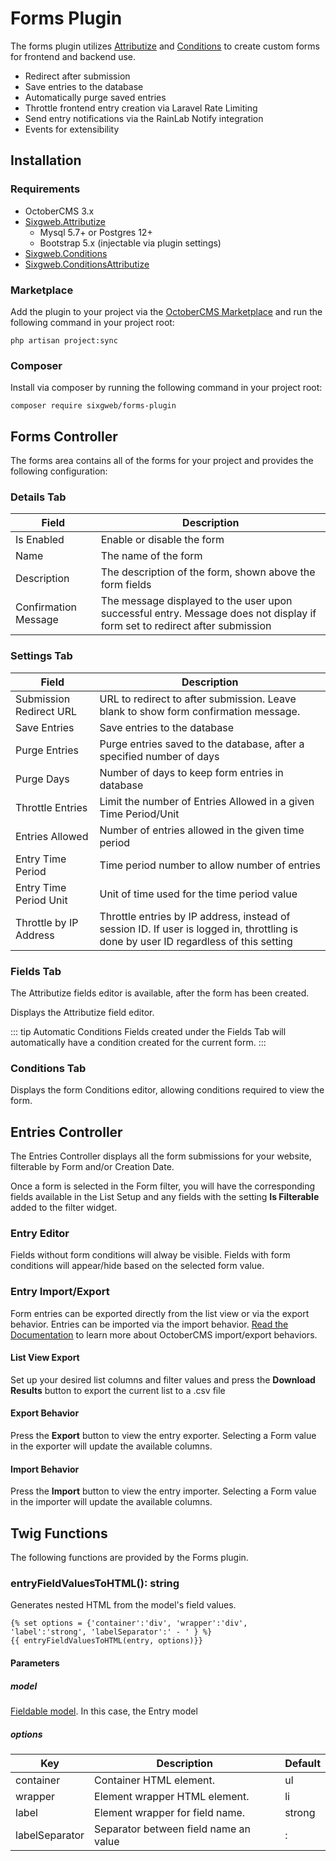 # Forms Plugin

The forms plugin utilizes [Attributize](https://octobercms.com/plugin/sixgweb-attributize) and [Conditions](https://octobercms.com/plugin/sixgweb-conditions) to create custom forms for frontend and backend use.

- Redirect after submission
- Save entries to the database
- Automatically purge saved entries
- Throttle frontend entry creation via Laravel Rate Limiting
- Send entry notifications via the RainLab Notify integration
- Events for extensibility

## Installation

### Requirements
- OctoberCMS 3.x
- [Sixgweb.Attributize](https://octobercms.com/plugin/sixgweb-attributize)
    - Mysql 5.7+ or Postgres 12+
    - Bootstrap 5.x (injectable via plugin settings)
- [Sixgweb.Conditions](https://octobercms.com/plugin/sixgweb-conditions)
- [Sixgweb.ConditionsAttributize](https://octobercms.com/plugin/sixgweb-conditionsattributize)

### Marketplace

Add the plugin to your project via the [OctoberCMS Marketplace](https://octobercms.com/plugins) and run the following command in your project root:

```
php artisan project:sync
```

### Composer 

Install via composer by running the following command in your project root:
```
composer require sixgweb/forms-plugin
```

## Forms Controller
The forms area contains all of the forms for your project and provides the following configuration:

### Details Tab
| Field | Description |
| --- | -- |
| Is Enabled | Enable or disable the form |
| Name | The name of the form |
| Description | The description of the form, shown above the form fields |
| Confirmation Message | The message displayed to the user upon successful entry.  Message does not display if form set to redirect after submission |

### Settings Tab
| Field | Description |
| ----------- | ----------- |
| Submission Redirect URL | URL to redirect to after submission. Leave blank to show form confirmation message. |
| Save Entries | Save entries to the database |
| Purge Entries | Purge entries saved to the database, after a specified number of days |
| Purge Days | Number of days to keep form entries in database |
| Throttle Entries | Limit the number of Entries Allowed in a given Time Period/Unit |
| Entries Allowed | Number of entries allowed in the given time period |
| Entry Time Period | Time period number to allow number of entries |
| Entry Time Period Unit | Unit of time used for the time period value |
| Throttle by IP Address | Throttle entries by IP address, instead of session ID. If user is logged in, throttling is done by user ID regardless of this setting |

### Fields Tab

The Attributize fields editor is available, after the form has been created.

Displays the Attributize field editor.

::: tip Automatic Conditions
Fields created under the Fields Tab will automatically have a condition created for the current form.
:::

### Conditions Tab
Displays the form Conditions editor, allowing conditions required to view the form.

## Entries Controller

The Entries Controller displays all the form submissions for your website, filterable by Form and/or Creation Date.

Once a form is selected in the Form filter, you will have the corresponding fields available in the List Setup and any fields with the setting **Is Filterable** added to the filter widget.

### Entry Editor

Fields without form conditions will alway be visible.  Fields with form conditions will appear/hide based on the selected form value.

### Entry Import/Export
Form entries can be exported directly from the list view or via the export behavior.  Entries can be imported via the import behavior.  [Read the Documentation](https://docs.octobercms.com/3.x/extend/importexport/importexport-controller.html) to learn more about OctoberCMS import/export behaviors.

#### List View Export
Set up your desired list columns and filter values and press the **Download Results** button to export the current list to a .csv file

#### Export Behavior
Press the **Export** button to view the entry exporter.  Selecting a Form value in the exporter will update the available columns.

#### Import Behavior
Press the **Import** button to view the entry importer.  Selecting a Form value in the importer will update the available columns.

## Twig Functions
The following functions are provided by the Forms plugin.

### entryFieldValuesToHTML(): string
Generates nested HTML from the model's field values.

``` twig
{% set options = {'container':'div', 'wrapper':'div', 'label':'strong', 'labelSeparator':' - ' } %}
{{ entryFieldValuesToHTML(entry, options)}}
```

#### Parameters

##### model
[Fieldable model](https://sixgweb.github.io/oc-plugin-documentation/attributize/api/behaviors.html#sixgweb-attributize-behaviors-fieldable).  In this case, the Entry model 

##### options

| Key | Description | Default |
| ----------- | ----------- | ----------- |
| container | Container HTML element. | ul |
| wrapper | Element wrapper HTML element. | li |
| label | Element wrapper for field name. | strong |
| labelSeparator | Separator between field name an value | : |